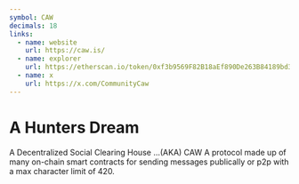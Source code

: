 ```yaml
---
symbol: CAW
decimals: 18
links:
  - name: website
    url: https://caw.is/
  - name: explorer
    url: https://etherscan.io/token/0xf3b9569F82B18aEf890De263B84189bd33EBe452
  - name: x
    url: https://x.com/CommunityCaw
---
```


# A Hunters Dream

A Decentralized Social Clearing House ...(AKA) CAW A protocol made up of many on-chain smart contracts for sending messages publically or p2p with a max character limit of 420.
